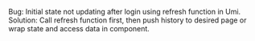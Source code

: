 Bug: Initial state not updating after login using refresh function in Umi. Solution: Call refresh function first, then push history to desired page or wrap state and access data in <Access /> component.
